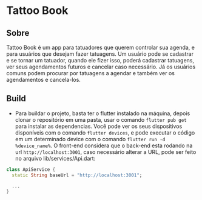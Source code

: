 # Tattoo Book

## Sobre

Tattoo Book é um app para tatuadores que querem controlar sua agenda, e para usuários que desejam fazer tatuagens. Um usuário pode se cadastrar e se tornar um tatuador, quando ele fizer isso, poderá cadastrar tatuagens, ver seus agendamentos futuros e cancelar caso necessário. Já os usuários comuns podem procurar por tatuagens a agendar e também ver os agendamentos e cancela-los.

## Build

* Para buildar o projeto, basta ter o flutter instalado na máquina, depois clonar o repositório em uma pasta, usar o comando `flutter pub get` para instalar as dependencias. Você pode ver os seus dispositivos disponíveis com o comando `flutter devices`, e pode executar o código em um determinado device com o comando `flutter run -d %device_name%`. O front-end considera que o back-end esta rodando na url `http://localhost:3001`, caso necessário alterar a URL, pode ser feito no arquivo lib/services/Api.dart:

```dart
class ApiService {
  static String baseUrl = "http://localhost:3001";

  ...
}
```
